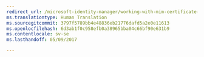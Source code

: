 ```yaml
---
redirect_url: /microsoft-identity-manager/working-with-mim-certificate-manager
ms.translationtype: Human Translation
ms.sourcegitcommit: 3797f5789bb4e48836eb21776dafd5a2e0e11613
ms.openlocfilehash: 6d3ab1f0c958efb0a38965bba04c66bf90e631b9
ms.contentlocale: sv-se
ms.lasthandoff: 05/09/2017

---
```


